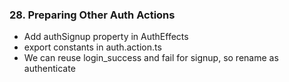 ### 28. Preparing Other Auth Actions

* Add authSignup property in AuthEffects
* export constants in auth.action.ts
* We can reuse login_success and fail for signup, so rename as authenticate